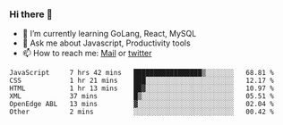 ### Hi there 👋

- 🌱 I’m currently learning GoLang, React, MySQL
- 💬 Ask me about Javascript, Productivity tools 
- 📫 How to reach me: [Mail](mailto:kvaishak47@gmail.com) or [twitter](https://twitter.com/kvaish4k)

<!--START_SECTION:waka-->

```text
JavaScript     7 hrs 42 mins   █████████████████▒░░░░░░░   68.81 %
CSS            1 hr 21 mins    ███░░░░░░░░░░░░░░░░░░░░░░   12.17 %
HTML           1 hr 13 mins    ██▓░░░░░░░░░░░░░░░░░░░░░░   10.97 %
XML            37 mins         █▒░░░░░░░░░░░░░░░░░░░░░░░   05.51 %
OpenEdge ABL   13 mins         ▓░░░░░░░░░░░░░░░░░░░░░░░░   02.04 %
Other          2 mins          ░░░░░░░░░░░░░░░░░░░░░░░░░   00.42 %
```

<!--END_SECTION:waka-->
